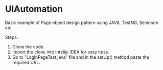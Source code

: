 
# UIAutomation

Basic example of Page object design pattern using JAVA, TestNG, Selenium etc.

Steps:
1. Clone the code.
2. Import the clone into intelije IDEA for easy ness.
3. Go to "LoginPageTest.java" file and in the setUp() method paste the required URL.
